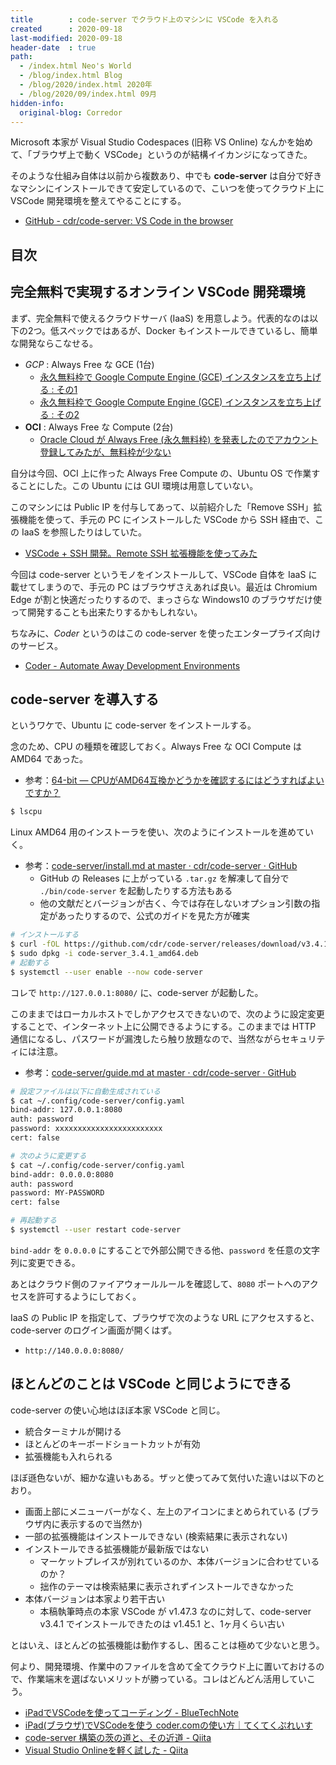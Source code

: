 ```yaml
---
title        : code-server でクラウド上のマシンに VSCode を入れる
created      : 2020-09-18
last-modified: 2020-09-18
header-date  : true
path:
  - /index.html Neo's World
  - /blog/index.html Blog
  - /blog/2020/index.html 2020年
  - /blog/2020/09/index.html 09月
hidden-info:
  original-blog: Corredor
---
```


Microsoft 本家が Visual Studio Codespaces (旧称 VS Online) なんかを始めて、「ブラウザ上で動く VSCode」というのが結構イイカンジになってきた。

そのような仕組み自体は以前から複数あり、中でも **code-server** は自分で好きなマシンにインストールできて安定しているので、こいつを使ってクラウド上に VSCode 開発環境を整えてやることにする。

- [GitHub - cdr/code-server: VS Code in the browser](https://github.com/cdr/code-server)

## 目次

## 完全無料で実現するオンライン VSCode 開発環境

まず、完全無料で使えるクラウドサーバ (IaaS) を用意しよう。代表的なのは以下の2つ。低スペックではあるが、Docker もインストールできているし、簡単な開発ならこなせる。

- *GCP* : Always Free な GCE (1台)
  - [永久無料枠で Google Compute Engine (GCE) インスタンスを立ち上げる : その1](/blog/2019/08/01-01.html)
  - [永久無料枠で Google Compute Engine (GCE) インスタンスを立ち上げる : その2](/blog/2019/08/02-01.html)
- **OCI** : Always Free な Compute (2台)
  - [Oracle Cloud が Always Free (永久無料枠) を発表したのでアカウント登録してみたが、無料枠が少ない](/blog/2019/10/19-01.html)

自分は今回、OCI 上に作った Always Free Compute の、Ubuntu OS で作業することにした。この Ubuntu には GUI 環境は用意していない。

このマシンには Public IP を付与してあって、以前紹介した「Remove SSH」拡張機能を使って、手元の PC にインストールした VSCode から SSH 経由で、この IaaS を参照したりはしていた。

- [VSCode + SSH 開発。Remote SSH 拡張機能を使ってみた](/blog/2020/06/23-02.html)

今回は code-server というモノをインストールして、VSCode 自体を IaaS に載せてしまうので、手元の PC はブラウザさえあれば良い。最近は Chromium Edge が割と快適だったりするので、まっさらな Windows10 のブラウザだけ使って開発することも出来たりするかもしれない。

ちなみに、*Coder* というのはこの code-server を使ったエンタープライズ向けのサービス。

- [Coder - Automate Away Development Environments](https://coder.com/)

## code-server を導入する

というワケで、Ubuntu に code-server をインストールする。

念のため、CPU の種類を確認しておく。Always Free な OCI Compute は AMD64 であった。

- 参考：[64-bit — CPUがAMD64互換かどうかを確認するにはどうすればよいですか？](https://www.it-swarm.dev/ja/64-bit/cpu%E3%81%8Camd64%E4%BA%92%E6%8F%9B%E3%81%8B%E3%81%A9%E3%81%86%E3%81%8B%E3%82%92%E7%A2%BA%E8%AA%8D%E3%81%99%E3%82%8B%E3%81%AB%E3%81%AF%E3%81%A9%E3%81%86%E3%81%99%E3%82%8C%E3%81%B0%E3%82%88%E3%81%84%E3%81%A7%E3%81%99%E3%81%8B%EF%BC%9F/959836919/)

```bash
$ lscpu
```

Linux AMD64 用のインストーラを使い、次のようにインストールを進めていく。

- 参考：[code-server/install.md at master · cdr/code-server · GitHub](https://github.com/cdr/code-server/blob/master/doc/install.md)
  - GitHub の Releases に上がっている `.tar.gz` を解凍して自分で `./bin/code-server` を起動したりする方法もある
  - 他の文献だとバージョンが古く、今では存在しないオプション引数の指定があったりするので、公式のガイドを見た方が確実

```bash
# インストールする
$ curl -fOL https://github.com/cdr/code-server/releases/download/v3.4.1/code-server_3.4.1_amd64.deb
$ sudo dpkg -i code-server_3.4.1_amd64.deb
# 起動する
$ systemctl --user enable --now code-server
```

コレで `http://127.0.0.1:8080/` に、code-server が起動した。

このままではローカルホストでしかアクセスできないので、次のように設定変更することで、インターネット上に公開できるようにする。このままでは HTTP 通信になるし、パスワードが漏洩したら触り放題なので、当然ながらセキュリティには注意。

- 参考：[code-server/guide.md at master · cdr/code-server · GitHub](https://github.com/cdr/code-server/blob/master/doc/guide.md)

```bash
# 設定ファイルは以下に自動生成されている
$ cat ~/.config/code-server/config.yaml
bind-addr: 127.0.0.1:8080
auth: password
password: xxxxxxxxxxxxxxxxxxxxxxxx
cert: false

# 次のように変更する
$ cat ~/.config/code-server/config.yaml
bind-addr: 0.0.0.0:8080
auth: password
password: MY-PASSWORD
cert: false

# 再起動する
$ systemctl --user restart code-server
```

`bind-addr` を `0.0.0.0` にすることで外部公開できる他、`password` を任意の文字列に変更できる。

あとはクラウド側のファイアウォールルールを確認して、`8080` ポートへのアクセスを許可するようにしておく。

IaaS の Public IP を指定して、ブラウザで次のような URL にアクセスすると、code-server のログイン画面が開くはず。

- `http://140.0.0.0:8080/`

## ほとんどのことは VSCode と同じようにできる

code-server の使い心地はほぼ本家 VSCode と同じ。

- 統合ターミナルが開ける
- ほとんどのキーボードショートカットが有効
- 拡張機能も入れられる

ほぼ遜色ないが、細かな違いもある。ザッと使ってみて気付いた違いは以下のとおり。

- 画面上部にメニューバーがなく、左上のアイコンにまとめられている (ブラウザ内に表示するので当然か)
- 一部の拡張機能はインストールできない (検索結果に表示されない)
- インストールできる拡張機能が最新版ではない
  - マーケットプレイスが別れているのか、本体バージョンに合わせているのか？
  - 拙作のテーマは検索結果に表示されずインストールできなかった
- 本体バージョンは本家より若干古い
  - 本稿執筆時点の本家 VSCode が v1.47.3 なのに対して、code-server v3.4.1 でインストールできたのは v1.45.1 と、1ヶ月くらい古い

とはいえ、ほとんどの拡張機能は動作するし、困ることは極めて少ないと思う。

何より、開発環境、作業中のファイルを含めて全てクラウド上に置いておけるので、作業端末を選ばないメリットが勝っている。コレはどんどん活用していこう。

- [iPadでVSCodeを使ってコーディング - BlueTechNote](https://bbbbruno.qrunch.io/entries/tBecFxKi2MEBMWbS)
- [iPad(ブラウザ)でVSCodeを使う coder.comの使い方｜てくてくぷれいす](https://murabitoleg.com/ipad-vscode/)
- [code-server 構築の茨の道と、その近道 - Qiita](https://qiita.com/cognitom/items/6d8af8a71552ec9c6212)
- [Visual Studio Onlineを軽く試した - Qiita](https://qiita.com/Miracle-T-Shirt09/items/bad5c3915d9853d1033c)
